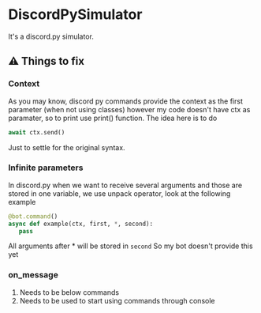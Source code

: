 # DiscordPySimulator
It's a discord.py simulator.

## :warning: Things to fix

### Context
As you may know, discord py commands provide the context as the first parameter
(when not using classes) however my code doesn't have ctx as paramater, so to print use print() function.
The idea here is to do

```py
await ctx.send()
``` 
Just to settle for the original syntax.

### Infinite parameters
In discord.py when we want to receive several arguments and those are stored in one variable, we use unpack operator, look at the following example

```py
@bot.command()
async def example(ctx, first, *, second):
   pass
```

All arguments after * will be stored in `second`
So my bot doesn't provide this yet

### on_message
1. Needs to be below commands
2. Needs to be used to start using commands through console


